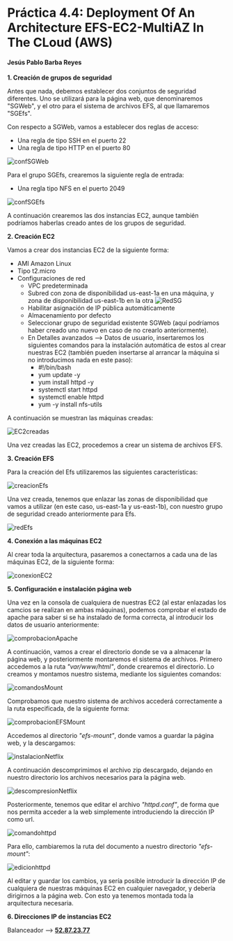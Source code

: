 # Práctica 4.4: Deployment Of An Architecture EFS-EC2-MultiAZ In The CLoud (AWS)

#### Jesús Pablo Barba Reyes

**1. Creación de grupos de seguridad**

Antes que nada, debemos establecer dos conjuntos de seguridad diferentes. Uno se utilizará para la página web, que denominaremos "SGWeb", y el otro para el sistema de archivos EFS, al que llamaremos "SGEfs".

Con respecto a SGWeb, vamos a establecer dos reglas de acceso:

- Una regla de tipo SSH en el puerto 22
- Una regla de tipo HTTP en el puerto 80

![confSGWeb](img/1-SGWeb.png)

Para el grupo SGEfs, crearemos la siguiente regla de entrada:
- Una regla tipo NFS en el puerto 2049

![confSGEfs](img/2-SGEfs.png)

A continuación crearemos las dos instancias EC2, aunque también podríamos haberlas creado antes de los grupos de seguridad.

**2. Creación EC2**

Vamos a crear dos instancias EC2 de la siguiente forma:
- AMI Amazon Linux
- Tipo t2.micro
- Configuraciones de red
  - VPC predeterminada
  - Subred con zona de disponibilidad us-east-1a en una máquina, y zona de disponibilidad us-east-1b en la otra
  ![RedSG](img/3-RedEC2.png)
  - Habilitar asignación de IP pública automáticamente
  - Almacenamiento por defecto
  - Seleccionar grupo de seguridad existente SGWeb (aquí podríamos haber creado uno nuevo en caso de no crearlo anteriormente).
  - En Detalles avanzados --> Datos de usuario, insertaremos los siguientes comandos para la instalación automática de estos al crear nuestras EC2 (también pueden insertarse al arrancar la máquina si no introducimos nada en este paso):
    - #!/bin/bash
    - yum update -y
    - yum install httpd -y
    - systemctl start httpd
    - systemctl enable httpd
    - yum -y install nfs-utils

A continuación se muestran las máquinas creadas:

![EC2creadas](img/4-Instancias_creadas.png)

Una vez creadas las EC2, procedemos a crear un sistema de archivos EFS.

**3. Creación EFS**

Para la creación del Efs utilizaremos las siguientes características:

![creacionEfs](img/5-Creacion_EFS.png)

Una vez creada, tenemos que enlazar las zonas de disponibilidad que vamos a utilizar (en este caso, us-east-1a y us-east-1b), con nuestro grupo de seguridad creado anteriormente para Efs.

![redEfs](img/6-RedEFS.png)

**4. Conexión a las máquinas EC2**

Al crear toda la arquitectura, pasaremos a conectarnos a cada una de las máquinas EC2, de la siguiente forma:

![conexionEC2](img/7-ConexionEC2.png)

**5. Configuración e instalación página web**

Una vez en la consola de cualquiera de nuestras EC2 (al estar enlazadas los camcios se realizan en ambas máquinas), podemos comprobar el estado de apache para saber si se ha instalado de forma correcta, al introducir los datos de usuario anteriormente:

![comprobacionApache](img/8-ComprobacionApacheLinux02.png)

A continuación, vamos a crear el directorio donde se va a almacenar la página web, y posteriormente montaremos el sistema de archivos. Primero accedemos a la ruta *"var/www/html"*, donde crearemos el directorio. Lo creamos y montamos nuestro sistema, mediante los siguientes comandos:

![comandosMount](img/9-ComandosLinux02.png)

Comprobamos que nuestro sistema de archivos accederá correctamente a la ruta especificada, de la siguiente forma:

![comprobacionEFSMount](img/10-ComprobacionEFSMountLinux02.png)

Accedemos al directorio *"efs-mount"*, donde vamos a guardar la página web, y la descargamos:

![instalacionNetflix](img/11-NetflixLinux02.png)

A continuación descomprimimos el archivo zip descargado, dejando en nuestro directorio los archivos necesarios para la página web.

![descompresionNetflix](img/12-Comprobacion_DescompresionLinux01.png)

Posteriormente, tenemos que editar el archivo *"httpd.conf"*, de forma que nos permita acceder a la web simplemente introduciendo la dirección IP como url.

![comandohttpd](img/13-ComandoEdicionhttpdLinux02.png)

Para ello, cambiaremos la ruta del documento a nuestro directorio *"efs-mount"*:

![edicionhttpd](img/14-EdicionhttpdLinux02.png)

Al editar y guardar los cambios, ya sería posible introducir la dirección IP de cualquiera de nuestras máquinas EC2 en cualquier navegador, y debería dirigirnos a la página web. Con esto ya tenemos montada toda la arquitectura necesaria.

**6. Direcciones IP de instancias EC2**

Balanceador --> **[52.87.23.77](http://52.87.23.77)**